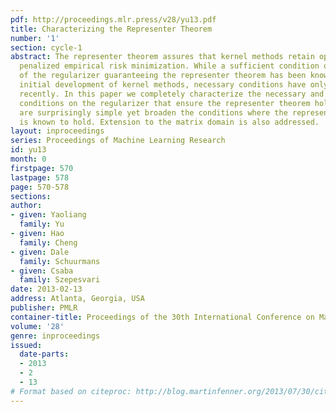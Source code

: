 ```yaml
---
pdf: http://proceedings.mlr.press/v28/yu13.pdf
title: Characterizing the Representer Theorem
number: '1'
section: cycle-1
abstract: The representer theorem assures that kernel methods retain optimality under
  penalized empirical risk minimization. While a sufficient condition on the form
  of the regularizer guaranteeing the representer theorem has been known since the
  initial development of kernel methods, necessary conditions have only been investigated
  recently. In this paper we completely characterize the necessary and sufficient
  conditions on the regularizer that ensure the representer theorem holds. The results
  are surprisingly simple yet broaden the conditions where the representer theorem
  is known to hold. Extension to the matrix domain is also addressed.
layout: inproceedings
series: Proceedings of Machine Learning Research
id: yu13
month: 0
firstpage: 570
lastpage: 578
page: 570-578
sections: 
author:
- given: Yaoliang
  family: Yu
- given: Hao
  family: Cheng
- given: Dale
  family: Schuurmans
- given: Csaba
  family: Szepesvari
date: 2013-02-13
address: Atlanta, Georgia, USA
publisher: PMLR
container-title: Proceedings of the 30th International Conference on Machine Learning
volume: '28'
genre: inproceedings
issued:
  date-parts:
  - 2013
  - 2
  - 13
# Format based on citeproc: http://blog.martinfenner.org/2013/07/30/citeproc-yaml-for-bibliographies/
---
```

